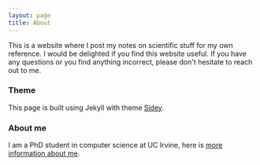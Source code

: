 ```yaml
---
layout: page
title: About
---
```


This is a website where I post my notes on scientific stuff for my own reference. I would be delighted if you find this website useful.
If you have any questions or you find anything incorrect, please don't hesitate to reach out to me. 

### Theme 
This page is built using Jekyll with theme [Sidey](https://github.com/ronv/sidey/issues?q=is%3Aissue+is%3Aclosed).

### About me
I am a PhD student in computer science at UC Irvine, here is [more information about me](https://yonglhuang.com).




